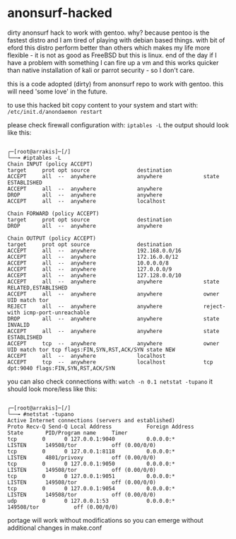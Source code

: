 # anonsurf-hacked
dirty anonsurf hack to work with gentoo. why? because pentoo is the fastest distro and I am tired of playing with debian based things. with bit of eford this distro perform better than others which makes my life more flexible - it is not as good as FreeBSD but this is linux. end of the day if I have a problem with something I can fire up a vm and this works quicker than native installation of kali or parrot security - so I don't care.

this is a code adopted (dirty) from anonsurf repo to work with gentoo. this will need 'some love' in the future.

to use this hacked bit copy content to your system and start with: ``` /etc/init.d/anondaemon restart ```

please check firewall configuration with: ``` iptables -L ```
the output should look like this:

```

┌─[root@arrakis]─[/]
└──╼ #iptables -L
Chain INPUT (policy ACCEPT)
target     prot opt source               destination         
ACCEPT     all  --  anywhere             anywhere             state ESTABLISHED
ACCEPT     all  --  anywhere             anywhere            
DROP       all  --  anywhere             anywhere            
ACCEPT     all  --  anywhere             localhost           

Chain FORWARD (policy ACCEPT)
target     prot opt source               destination         
DROP       all  --  anywhere             anywhere            

Chain OUTPUT (policy ACCEPT)
target     prot opt source               destination         
ACCEPT     all  --  anywhere             192.168.0.0/16      
ACCEPT     all  --  anywhere             172.16.0.0/12       
ACCEPT     all  --  anywhere             10.0.0.0/8          
ACCEPT     all  --  anywhere             127.0.0.0/9         
ACCEPT     all  --  anywhere             127.128.0.0/10      
ACCEPT     all  --  anywhere             anywhere             state RELATED,ESTABLISHED
ACCEPT     all  --  anywhere             anywhere             owner UID match tor
REJECT     all  --  anywhere             anywhere             reject-with icmp-port-unreachable
DROP       all  --  anywhere             anywhere             state INVALID
ACCEPT     all  --  anywhere             anywhere             state ESTABLISHED
ACCEPT     tcp  --  anywhere             anywhere             owner UID match tor tcp flags:FIN,SYN,RST,ACK/SYN state NEW
ACCEPT     all  --  anywhere             localhost           
ACCEPT     tcp  --  anywhere             localhost            tcp dpt:9040 flags:FIN,SYN,RST,ACK/SYN

```

you can also check connections with: ``` watch -n 0.1 netstat -tupano ```
it should look more/less like this:

```

┌─[root@arrakis]─[/]
└──╼ #netstat -tupano
Active Internet connections (servers and established)
Proto Recv-Q Send-Q Local Address           Foreign Address         State       PID/Program name     Timer
tcp        0      0 127.0.0.1:9040          0.0.0.0:*               LISTEN      149508/tor           off (0.00/0/0)
tcp        0      0 127.0.0.1:8118          0.0.0.0:*               LISTEN      4801/privoxy         off (0.00/0/0)
tcp        0      0 127.0.0.1:9050          0.0.0.0:*               LISTEN      149508/tor           off (0.00/0/0)
tcp        0      0 127.0.0.1:9051          0.0.0.0:*               LISTEN      149508/tor           off (0.00/0/0)
tcp        0      0 127.0.0.1:9054          0.0.0.0:*               LISTEN      149508/tor           off (0.00/0/0)
udp        0      0 127.0.0.1:53            0.0.0.0:*                           149508/tor           off (0.00/0/0)

```

portage will work without modifications so you can emerge without additional changes in make.conf
